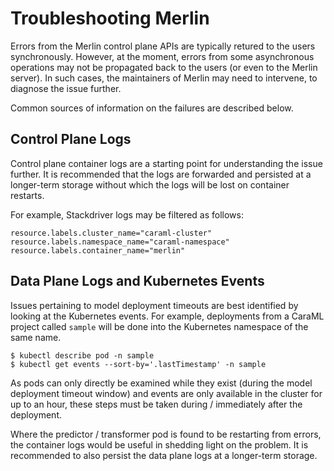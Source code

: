 <!-- page-title: Troubleshooting Merlin -->
# Troubleshooting Merlin

Errors from the Merlin control plane APIs are typically retured to the users synchronously. However, at the moment, errors from some asynchronous operations may not be propagated back to the users (or even to the Merlin server). In such cases, the maintainers of Merlin may need to intervene, to diagnose the issue further.

Common sources of information on the failures are described below.

## Control Plane Logs

Control plane container logs are a starting point for understanding the issue further. It is recommended that the logs are forwarded and persisted at a longer-term storage without which the logs will be lost on container restarts.

For example, Stackdriver logs may be filtered as follows:

```
resource.labels.cluster_name="caraml-cluster"
resource.labels.namespace_name="caraml-namespace"
resource.labels.container_name="merlin"
```

## Data Plane Logs and Kubernetes Events

Issues pertaining to model deployment timeouts are best identified by looking at the Kubernetes events. For example, deployments from a CaraML project called `sample` will be done into the Kubernetes namespace of the same name.

```
$ kubectl describe pod -n sample
$ kubectl get events --sort-by='.lastTimestamp' -n sample
```

As pods can only directly be examined while they exist (during the model deployment timeout window) and events are only available in the cluster for up to an hour, these steps must be taken during / immediately after the deployment.

Where the predictor / transformer pod is found to be restarting from errors, the container logs would be useful in shedding light on the problem. It is recommended to also persist the data plane logs at a longer-term storage.